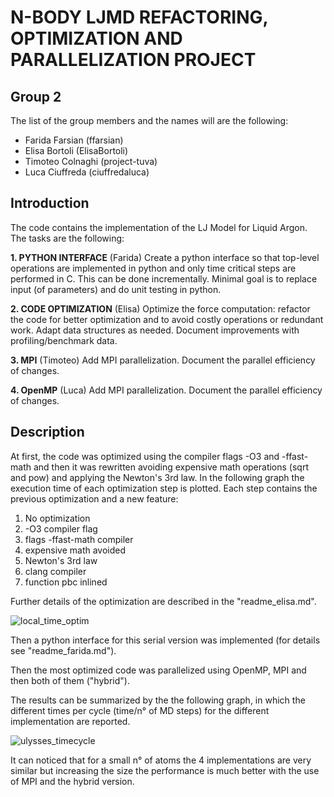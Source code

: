# N-BODY LJMD REFACTORING, OPTIMIZATION AND PARALLELIZATION PROJECT
## Group 2
The list of the group members and the names will are the following:
* Farida Farsian (ffarsian)
* Elisa Bortoli (ElisaBortoli)
* Timoteo Colnaghi (project-tuva)
* Luca Ciuffreda (ciuffredaluca)

## Introduction
The code contains the implementation of the LJ Model for Liquid Argon.
The tasks are the following:

__1. PYTHON INTERFACE__ (Farida)
Create a python interface so that top-level operations are implemented in
python and only time critical steps are performed in C.
This can be done incrementally. Minimal goal is to replace
input (of parameters) and do unit testing in python.

__2. CODE OPTIMIZATION__ (Elisa)
Optimize the force computation: refactor the code for better optimization
and to avoid costly operations or redundant work.
Adapt data structures as needed. Document improvements with
profiling/benchmark data.

__3. MPI__ (Timoteo)
Add MPI parallelization. Document the parallel efficiency of changes.

__4. OpenMP__ (Luca)
Add MPI parallelization. Document the parallel efficiency of changes.

## Description
At first, the code was optimized using the compiler flags -O3 and -ffast-math
and then it was rewritten avoiding expensive math operations (sqrt and pow)
and applying the Newton's 3rd law.
In the following graph the execution time of each optimization step
is plotted. Each step contains the previous optimization and a new feature:

1. No optimization
2. -O3 compiler flag
3. flags -ffast-math compiler
4. expensive math avoided
5. Newton's 3rd law
6. clang compiler
7. function pbc inlined

Further details of the optimization are described in the "readme_elisa.md".

![local_time_optim](https://user-images.githubusercontent.com/23551722/35654496-b76e840e-06ed-11e8-85b7-f22c2c60a1aa.png)

Then a python interface for this serial version was implemented
(for details see "readme_farida.md").

Then the most optimized code was parallelized using OpenMP, MPI and then both
of them ("hybrid"). 

The results can be summarized by the the following graph, in which
the different times per cycle (time/n° of MD steps)
for the different implementation are reported.

![ulysses_timecycle](https://user-images.githubusercontent.com/23551722/35653743-e8fe0282-06e9-11e8-97a1-84ed40ebe9af.png)

It can noticed that for a small n° of atoms the 4 implementations are very
similar but increasing the size the performance is much better with the use
of MPI and the hybrid version.